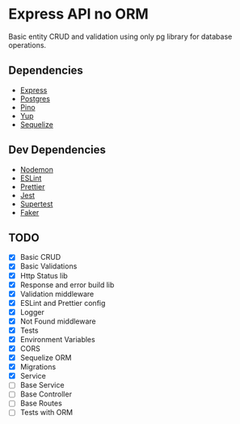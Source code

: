 # Express API no ORM

Basic entity CRUD and validation using only pg library for database operations.

## Dependencies
- [Express](https://expressjs.com)
- [Postgres](https://node-postgres.com)
- [Pino](https://getpino.io)
- [Yup](https://github.com/jquense/yup)
- [Sequelize](https://sequelize.org/v5)

## Dev Dependencies
- [Nodemon](https://nodemon.io)
- [ESLint](https://eslint.org)
- [Prettier](https://prettier.io)
- [Jest](https://jestjs.io)
- [Supertest](https://www.npmjs.com/package/supertest)
- [Faker](https://github.com/Marak/faker.js)

## TODO
- [x] Basic CRUD
- [x] Basic Validations
- [x] Http Status lib
- [x] Response and error build lib
- [x] Validation middleware
- [x] ESLint and Prettier config
- [x] Logger
- [x] Not Found middleware
- [x] Tests
- [x] Environment Variables
- [x] CORS
- [x] Sequelize ORM
- [x] Migrations
- [x] Service
- [ ] Base Service
- [ ] Base Controller
- [ ] Base Routes
- [ ] Tests with ORM
